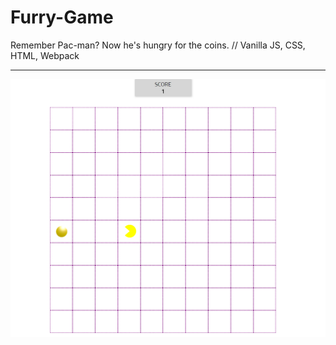 # Furry-Game
Remember Pac-man? Now he's hungry for the coins.
// Vanilla JS, CSS, HTML, Webpack

-----------------------------------------------
<img alt="Furry" src="images/Furry_preview.png">
